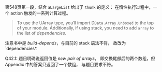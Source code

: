 第548页第一段，结合 `aLargeList` 给出了 `thunk` 的定义：
在惰性执行过程中，一个 action 触发的一系列计算过程。

> To use the UArray type, you’ll import D`Data.Array.Unboxed`
> to the top of your module. Additionally, if using stack,
> you need to add `array` to the list of *dependencies*.

注意书中是 *build-depends*，与目前的 stack 语法不符，
故改为 `dependencies*.

Q42.1:
题目明确说返回值是 *new pair of arrays*，
即交换尾部后的两个数组，但 Appendix 中的答案只返回了一个数组，
与题目要求不符。
